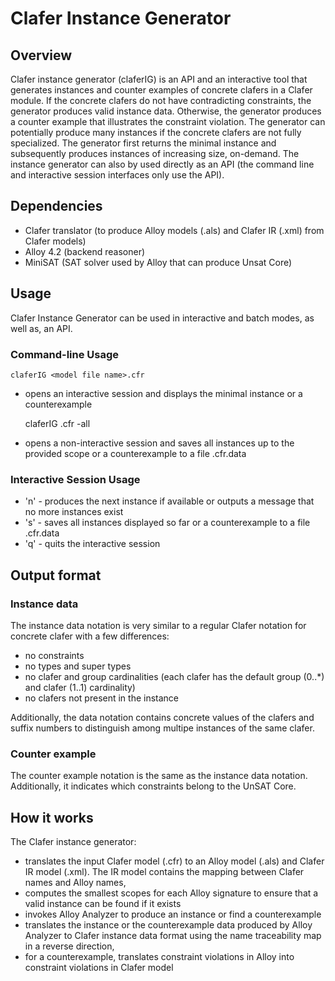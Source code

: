Clafer Instance Generator
=========================

Overview
--------

Clafer instance generator (claferIG) is an API and an interactive tool that generates instances and counter examples of concrete clafers in a Clafer module. If the concrete clafers do not have contradicting constraints, the generator produces valid instance data. Otherwise, the generator produces a counter example that illustrates the constraint violation. The generator can potentially produce many instances if the concrete clafers are not fully specialized. The generator first returns the minimal instance and subsequently produces instances of increasing size, on-demand. The instance generator can also by used directly as an API (the command line and interactive session interfaces only use the API).

Dependencies
------------

* Clafer translator (to produce Alloy models (.als) and Clafer IR (.xml) from Clafer models)
* Alloy 4.2 (backend reasoner)
* MiniSAT (SAT solver used by Alloy that can produce Unsat Core)

Usage
-----

Clafer Instance Generator can be used in interactive and batch modes, as well as, an API.

### Command-line Usage

    claferIG <model file name>.cfr

- opens an interactive session and displays the minimal instance or a counterexample

    claferIG <model file name>.cfr -all <scope>

- opens a non-interactive session and saves all instances up to the provided scope or a counterexample to a file <model file name>.cfr.data


### Interactive Session Usage

* 'n' - produces the next instance if available or outputs a message that no more instances exist
* 's' - saves all instances displayed so far or a counterexample to a file <model file name>.cfr.data
* 'q' - quits the interactive session

Output format
-------------

### Instance data

The instance data notation is very similar to a regular Clafer notation for concrete clafer with a few differences:

* no constraints
* no types and super types
* no clafer and group cardinalities (each clafer has the default group (0..*) and clafer (1..1) cardinality)
* no clafers not present in the instance

Additionally, the data notation contains concrete values of the clafers and suffix numbers to distinguish among multipe instances of the same clafer.

### Counter example

The counter example notation is the same as the instance data notation. Additionally, it indicates which constraints belong to the UnSAT Core.

How it works
------------

The Clafer instance generator:

* translates the input Clafer model (.cfr) to an Alloy model (.als) and Clafer IR model (.xml). The IR model contains the mapping between Clafer names and Alloy names,
* computes the smallest scopes for each Alloy signature to ensure that a valid instance can be found if it exists
* invokes Alloy Analyzer to produce an instance or find a counterexample
* translates the instance or the counterexample data produced by Alloy Analyzer to Clafer instance data format using the name traceability map in a reverse direction,
* for a counterexample, translates constraint violations in Alloy into constraint violations in Clafer model